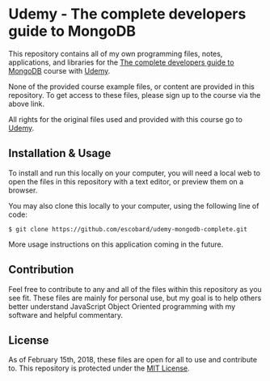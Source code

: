# Udemy - The complete developers guide to MongoDB

This repository contains all of my own programming files, notes, applications, and libraries for the [The complete developers guide to MongoDB](https://www.udemy.com/the-complete-developers-guide-to-mongodb) course with [Udemy](https://www.udemy.com). 

None of the provided course example files, or content are provided in this repository. To get access to these files, please sign up to the course via the above link.

All rights for the original files used and provided with this course go to 
[Udemy](https://www.udemy.com). 
 
## Installation & Usage

To install and run this locally on your computer, you will need a local web to open the files in this repository with a text editor, or preview them on a browser.

You may also clone this locally to your computer, using the following line of code:
```
$ git clone https://github.com/escobard/udemy-mongodb-complete.git
```

More usage instructions on this application coming in the future.

## Contribution

Feel free to contribute to any and all of the files within this repository as you see fit. These files are mainly for personal use, but my goal is to help others better understand JavaScript Object Oriented programming with my software and helpful commentary.

## License

As of February 15th, 2018, these files are open for all to use and contribute to. This repository is protected under the [MIT License](http://choosealicense.com/licenses/mit/).
